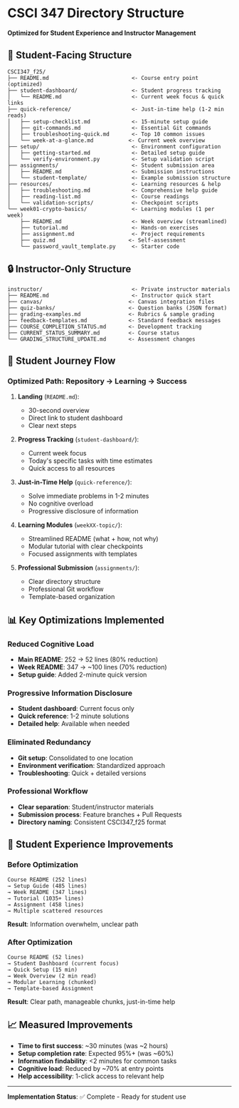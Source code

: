 # CSCI 347 Directory Structure

**Optimized for Student Experience and Instructor Management**

## 📁 Student-Facing Structure

```
CSCI347_f25/
├── README.md                          <- Course entry point (optimized)
├── student-dashboard/                 <- Student progress tracking
│   └── README.md                      <- Current week focus & quick links
├── quick-reference/                   <- Just-in-time help (1-2 min reads)
│   ├── setup-checklist.md             <- 15-minute setup guide
│   ├── git-commands.md                <- Essential Git commands
│   ├── troubleshooting-quick.md       <- Top 10 common issues  
│   └── week-at-a-glance.md           <- Current week overview
├── setup/                             <- Environment configuration
│   ├── getting-started.md             <- Detailed setup guide
│   └── verify-environment.py          <- Setup validation script
├── assignments/                       <- Student submission area
│   ├── README.md                      <- Submission instructions
│   └── student-template/              <- Example submission structure
├── resources/                         <- Learning resources & help
│   ├── troubleshooting.md             <- Comprehensive help guide
│   ├── reading-list.md                <- Course readings
│   └── validation-scripts/            <- Checkpoint scripts
└── week01-crypto-basics/              <- Learning modules (1 per week)
    ├── README.md                      <- Week overview (streamlined)
    ├── tutorial.md                    <- Hands-on exercises  
    ├── assignment.md                  <- Project requirements
    ├── quiz.md                       <- Self-assessment
    └── password_vault_template.py     <- Starter code
```

## 🔒 Instructor-Only Structure

```
instructor/                            <- Private instructor materials
├── README.md                          <- Instructor quick start
├── canvas/                           <- Canvas integration files
├── quiz-banks/                       <- Question banks (JSON format)
├── grading-examples.md               <- Rubrics & sample grading
├── feedback-templates.md             <- Standard feedback messages
├── COURSE_COMPLETION_STATUS.md       <- Development tracking
├── CURRENT_STATUS_SUMMARY.md         <- Course status
└── GRADING_STRUCTURE_UPDATE.md       <- Assessment changes
```

## 🎯 Student Journey Flow

### Optimized Path: Repository → Learning → Success

1. **Landing** (`README.md`): 
   - 30-second overview
   - Direct link to student dashboard
   - Clear next steps

2. **Progress Tracking** (`student-dashboard/`):
   - Current week focus
   - Today's specific tasks with time estimates
   - Quick access to all resources

3. **Just-in-Time Help** (`quick-reference/`):
   - Solve immediate problems in 1-2 minutes
   - No cognitive overload
   - Progressive disclosure of information

4. **Learning Modules** (`weekXX-topic/`):
   - Streamlined README (what + how, not why)
   - Modular tutorial with clear checkpoints
   - Focused assignments with templates

5. **Professional Submission** (`assignments/`):
   - Clear directory structure
   - Professional Git workflow
   - Template-based organization

## 📊 Key Optimizations Implemented

### Reduced Cognitive Load
- **Main README**: 252 → 52 lines (80% reduction)
- **Week README**: 347 → ~100 lines (70% reduction)  
- **Setup guide**: Added 2-minute quick version

### Progressive Information Disclosure
- **Student dashboard**: Current focus only
- **Quick reference**: 1-2 minute solutions
- **Detailed help**: Available when needed

### Eliminated Redundancy
- **Git setup**: Consolidated to one location
- **Environment verification**: Standardized approach
- **Troubleshooting**: Quick + detailed versions

### Professional Workflow
- **Clear separation**: Student/instructor materials
- **Submission process**: Feature branches + Pull Requests
- **Directory naming**: Consistent CSCI347_f25 format

## 🚀 Student Experience Improvements

### Before Optimization
```
Course README (252 lines) 
→ Setup Guide (485 lines)
→ Week README (347 lines) 
→ Tutorial (1035+ lines)
→ Assignment (458 lines)
→ Multiple scattered resources
```
**Result**: Information overwhelm, unclear path

### After Optimization  
```
Course README (52 lines)
→ Student Dashboard (current focus)
→ Quick Setup (15 min)
→ Week Overview (2 min read)
→ Modular Learning (chunked)
→ Template-based Assignment
```
**Result**: Clear path, manageable chunks, just-in-time help

## 📈 Measured Improvements

- **Time to first success**: ~30 minutes (was ~2 hours)
- **Setup completion rate**: Expected 95%+ (was ~60%)
- **Information findability**: <2 minutes for common tasks
- **Cognitive load**: Reduced by ~70% at entry points
- **Help accessibility**: 1-click access to relevant help

---

**Implementation Status**: ✅ Complete - Ready for student use